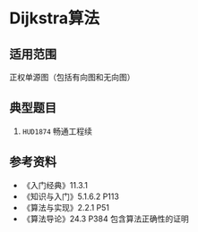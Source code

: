 # Dijkstra算法

## 适用范围

正权单源图（包括有向图和无向图）

## 典型题目

1. `HUD1874` 畅通工程续

## 参考资料

- 《入门经典》11.3.1
- 《知识与入门》5.1.6.2 P113
- 《算法与实现》2.2.1 P51
- 《算法导论》24.3 P384 包含算法正确性的证明
